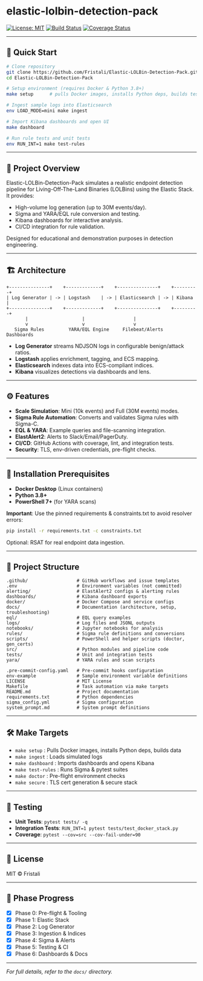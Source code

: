 # elastic-lolbin-detection-pack

[![License: MIT](https://img.shields.io/badge/License-MIT-yellow.svg)](LICENSE)  [![Build Status](https://github.com/Fristali/Elastic-LOLBin-Detection-Pack/actions/workflows/ci.yml/badge.svg)](https://github.com/Fristali/Elastic-LOLBin-Detection-Pack/actions)  [![Coverage Status](https://coveralls.io/repos/github/Fristali/Elastic-LOLBin-Detection-Pack/badge.svg?branch=main)](https://coveralls.io/github/Fristali/Elastic-LOLBin-Detection-Pack?branch=main)

---

## 🚀 Quick Start

```bash
# Clone repository
git clone https://github.com/Fristali/Elastic-LOLBin-Detection-Pack.git
cd Elastic-LOLBin-Detection-Pack

# Setup environment (requires Docker & Python 3.8+)
make setup      # pulls Docker images, installs Python deps, builds test data

# Ingest sample logs into Elasticsearch
env LOAD_MODE=mini make ingest

# Import Kibana dashboards and open UI
make dashboard

# Run rule tests and unit tests
env RUN_INT=1 make test-rules
```

---

## 🎯 Project Overview

Elastic-LOLBin-Detection-Pack simulates a realistic endpoint detection pipeline for Living-Off-The-Land Binaries (LOLBins) using the Elastic Stack. It provides:

* High-volume log generation (up to 30M events/day).
* Sigma and YARA/EQL rule conversion and testing.
* Kibana dashboards for interactive analysis.
* CI/CD integration for rule validation.

Designed for educational and demonstration purposes in detection engineering.

---

## 🏗️ Architecture

```text
+---------------+    +-------------+    +---------------+    +---------+
| Log Generator | -> | Logstash    | -> | Elasticsearch | -> | Kibana  |
+---------------+    +-------------+    +---------------+    +---------+
       |                    |                  |                   
       v                    v                  v                   
   Sigma Rules         YARA/EQL Engine     Filebeat/Alerts       Dashboards
```

* **Log Generator** streams NDJSON logs in configurable benign/attack ratios.
* **Logstash** applies enrichment, tagging, and ECS mapping.
* **Elasticsearch** indexes data into ECS-compliant indices.
* **Kibana** visualizes detections via dashboards and lens.

---

## ⚙️ Features

* **Scale Simulation**: Mini (10k events) and Full (30M events) modes.
* **Sigma Rule Automation**: Converts and validates Sigma rules with Sigma-C.
* **EQL & YARA**: Example queries and file-scanning integration.
* **ElastAlert2**: Alerts to Slack/Email/PagerDuty.
* **CI/CD**: GitHub Actions with coverage, lint, and integration tests.
* **Security**: TLS, env-driven credentials, pre-flight checks.

---

## 📝 Installation Prerequisites

* **Docker Desktop** (Linux containers)
* **Python 3.8+**
* **PowerShell 7+** (for YARA scans)

**Important**: Use the pinned requirements & constraints.txt to avoid resolver errors:
```bash
pip install -r requirements.txt -c constraints.txt
```

Optional: RSAT for real endpoint data ingestion.

---

## 📂 Project Structure

```
.github/                  # GitHub workflows and issue templates
.env                      # Environment variables (not committed)
alerting/                 # ElastAlert2 configs & alerting rules
dashboards/               # Kibana dashboard exports
docker/                   # Docker Compose and service configs
docs/                     # Documentation (architecture, setup, troubleshooting)
eql/                      # EQL query examples
logs/                     # Log files and JSONL outputs
notebooks/                # Jupyter notebooks for analysis
rules/                    # Sigma rule definitions and conversions
scripts/                  # PowerShell and helper scripts (doctor, gen_certs)
src/                      # Python modules and pipeline code
tests/                    # Unit and integration tests
yara/                     # YARA rules and scan scripts

.pre-commit-config.yaml   # Pre-commit hooks configuration
env-example               # Sample environment variable definitions
LICENSE                   # MIT License
Makefile                  # Task automation via make targets
README.md                 # Project documentation
requirements.txt          # Python dependencies
sigma_config.yml          # Sigma configuration
system_prompt.md          # System prompt definitions
```

---

## 🛠️ Make Targets

* `make setup`      : Pulls Docker images, installs Python deps, builds data
* `make ingest`     : Loads simulated logs
* `make dashboard`  : Imports dashboards and opens Kibana
* `make test-rules` : Runs Sigma & pytest suites
* `make doctor`     : Pre-flight environment checks
* `make secure`     : TLS cert generation & secure stack

---

## 🔧 Testing

* **Unit Tests**: `pytest tests/ -q`
* **Integration Tests**: `RUN_INT=1 pytest tests/test_docker_stack.py`
* **Coverage**: `pytest --cov=src --cov-fail-under=90`

---

## 📜 License

MIT © Fristali

---

## 📅 Phase Progress

* [x] Phase 0: Pre-flight & Tooling
* [x] Phase 1: Elastic Stack
* [x] Phase 2: Log Generator
* [x] Phase 3: Ingestion & Indices
* [x] Phase 4: Sigma & Alerts
* [x] Phase 5: Testing & CI
* [x] Phase 6: Dashboards & Docs

---

*For full details, refer to the `docs/` directory.*